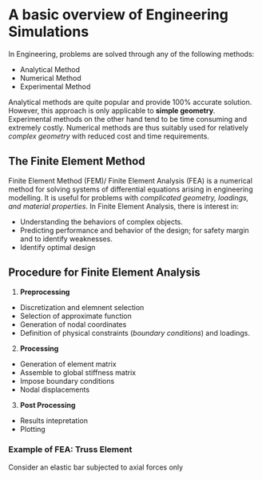 # **A basic overview of Engineering Simulations**

In Engineering, problems are solved through any of the following methods:
- Analytical Method
- Numerical Method
- Experimental Method

Analytical methods are quite popular and provide 100% accurate solution. However, this approach is only applicable to **simple geometry**.
Experimental methods on the other hand tend to be time consuming and extremely costly. Numerical methods are thus suitably used for relatively _complex geometry_ with reduced cost and time requirements. 


## The Finite Element Method
Finite Element Method (FEM)/ Finite Element Analysis (FEA) is a numerical method for solving systems of differential equations arising in engineering modelling. It is useful for problems with _complicated geometry, loadings, and material properties_. 
In Finite Element Analysis, there is interest in:
- Understanding the behaviors of complex objects. 
- Predicting performance and behavior of the design; for safety margin and to identify weaknesses. 
- Identify optimal design

## Procedure for Finite Element Analysis
1. **Preprocessing**
  - Discretization and elemnent selection
  - Selection of approximate function
  - Generation of nodal coordinates
  - Definition of physical constraints (_boundary conditions_) and loadings. 
2. **Processing**
  - Generation of element matrix
  - Assemble to global stiffness matrix
  - Impose boundary conditions
  - Nodal displacements
3. **Post Processing**
  - Results intepretation
  - Plotting
  

### Example of FEA: Truss Element
Consider an elastic bar subjected to axial forces only



